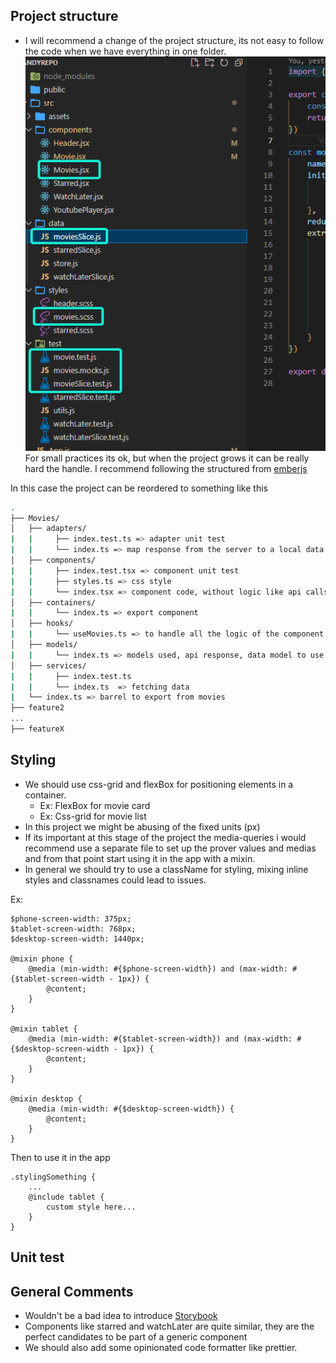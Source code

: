 ## Project structure
- I will recommend a change of the project structure, its not easy to follow the code when we have everything in one folder.
  ![movies](./extraComments/order.png)
  For small practices its ok, but when the project grows it can be really hard the handle.
  I recommend following the structured from [emberjs](https://cli.emberjs.com/release/advanced-use/project-layouts/)
  
In this case the project can be reordered to something like this


```bash
.
├── Movies/
│   ├── adapters/
|   |     ├── index.test.ts => adapter unit test
|   |     └── index.ts => map response from the server to a local data
│   ├── components/
|   |     ├── index.test.tsx => component unit test
|   |     ├── styles.ts => css style
|   |     └── index.tsx => component code, without logic like api calls etc 
│   ├── containers/
|   |     └── index.ts => export component  
│   ├── hooks/
|   |     └── useMovies.ts => to handle all the logic of the component like, api calls declarations, useEffects, states, redux slice uses, etc
│   ├── models/
|   |     └── index.ts => models used, api response, data model to use in the app
│   ├── services/
|   |     ├── index.test.ts
|   |     └── index.ts  => fetching data 
|   └── index.ts => barrel to export from movies
├── feature2
...
├── featureX
```


  ## Styling
- We should use css-grid and flexBox for positioning elements in a container. 
  - Ex: FlexBox for movie card
  - Ex: Css-grid for movie list
- In this project we might be abusing of the fixed units (px)
- If its important at this stage of the project the media-queries i would recommend use a separate file to set up the prover values and medias and from that point start using it in the app with a mixin. 
- In general we should try to use a className for styling, mixing inline styles and classnames could lead to issues.

Ex: 
```
$phone-screen-width: 375px;
$tablet-screen-width: 768px;
$desktop-screen-width: 1440px;

@mixin phone {
    @media (min-width: #{$phone-screen-width}) and (max-width: #{$tablet-screen-width - 1px}) {
        @content;
    }
}

@mixin tablet {
    @media (min-width: #{$tablet-screen-width}) and (max-width: #{$desktop-screen-width - 1px}) {
        @content;
    }
}

@mixin desktop {
    @media (min-width: #{$desktop-screen-width}) {
        @content;
    }
}
```
Then to use it in the app
```
.stylingSomething {
    ...
    @include tablet {
        custom style here...
    }
}
```

## Unit test

## General Comments
- Wouldn't be a bad idea to introduce [Storybook](https://storybook.js.org/) 
- Components like starred and watchLater are quite similar, they are the perfect candidates to be part of a generic component
- We should also add some opinionated code formatter like prettier.
